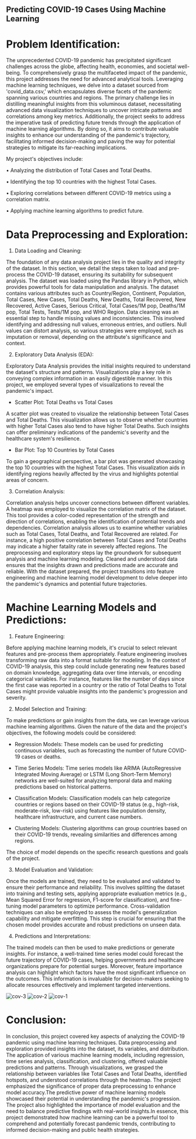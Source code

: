 ## Predicting COVID-19 Cases Using Machine Learning
                                                                                                                                
# Problem Identification:

The unprecedented COVID-19 pandemic has precipitated significant challenges across the globe, affecting health, economies, and societal well-being. To comprehensively grasp the multifaceted impact of the pandemic, this project addresses the need for advanced analytical tools. Leveraging machine learning techniques, we delve into a dataset sourced from 'covid_data.csv,' which encapsulates diverse facets of the pandemic spanning various countries and regions. The primary challenge lies in distilling meaningful insights from this voluminous dataset, necessitating advanced data visualization techniques to uncover intricate patterns and correlations among key metrics. Additionally, the project seeks to address the imperative task of predicting future trends through the application of machine learning algorithms. By doing so, it aims to contribute valuable insights to enhance our understanding of the pandemic's trajectory, facilitating informed decision-making and paving the way for potential strategies to mitigate its far-reaching implications.

 My project's objectives include:

•	Analyzing the distribution of Total Cases and Total Deaths.

•	Identifying the top 10 countries with the highest Total Cases.

•	Exploring correlations between different COVID-19 metrics using a correlation matrix.

•	Applying machine learning algorithms to predict future.

# Data Preprocessing and Exploration:

1. Data Loading and Cleaning:

The foundation of any data analysis project lies in the quality and integrity of the dataset. In this section, we detail the steps taken to load and pre-process the COVID-19 dataset, ensuring its suitability for subsequent analysis.
The dataset was loaded using the Pandas library in Python, which provides powerful tools for data manipulation and analysis. The dataset contains various attributes such as Country/Region, Continent, Population, Total Cases, New Cases, Total Deaths, New Deaths, Total Recovered, New Recovered, Active Cases, Serious Critical, Total Cases/1M pop, Deaths/1M pop, Total Tests, Tests/1M pop, and WHO Region.
Data cleaning was an essential step to handle missing values and inconsistencies. This involved identifying and addressing null values, erroneous entries, and outliers. Null values can distort analysis, so various strategies were employed, such as imputation or removal, depending on the attribute's significance and context.

2. Exploratory Data Analysis (EDA):

Exploratory Data Analysis provides the initial insights required to understand the dataset's structure and patterns. Visualizations play a key role in conveying complex information in an easily digestible manner. In this project, we employed several types of visualizations to reveal the pandemic's impact.

*	Scatter Plot: Total Deaths vs Total Cases

A scatter plot was created to visualize the relationship between Total Cases and Total Deaths. This visualization allows us to observe whether countries with higher Total Cases also tend to have higher Total Deaths. Such insights can offer preliminary indications of the pandemic's severity and the healthcare system's resilience.

* Bar Plot: Top 10 Countries by Total Cases

To gain a geographical perspective, a bar plot was generated showcasing the top 10 countries with the highest Total Cases. This visualization aids in identifying regions heavily affected by the virus and highlights potential areas of concern.

3. Correlation Analysis:

Correlation analysis helps uncover connections between different variables. A heatmap was employed to visualize the correlation matrix of the dataset. This tool provides a color-coded representation of the strength and direction of correlations, enabling the identification of potential trends and dependencies.
Correlation analysis allows us to examine whether variables such as Total Cases, Total Deaths, and Total Recovered are related. For instance, a high positive correlation between Total Cases and Total Deaths may indicate a higher fatality rate in severely affected regions.
The preprocessing and exploratory steps lay the groundwork for subsequent analysis and machine learning modeling. Cleaned and understood data ensures that the insights drawn and predictions made are accurate and reliable. With the dataset prepared, the project transitions into feature engineering and machine learning model development to delve deeper into the pandemic's dynamics and potential future trajectories.


# Machine Learning Models and Predictions:

1. Feature Engineering:

Before applying machine learning models, it's crucial to select relevant features and pre-process them appropriately. Feature engineering involves transforming raw data into a format suitable for modeling. In the context of COVID-19 analysis, this step could include generating new features based on domain knowledge, aggregating data over time intervals, or encoding categorical variables.
For instance, features like the number of days since the first case was reported in a country or the ratio of Total Deaths to Total Cases might provide valuable insights into the pandemic's progression and severity.

2. Model Selection and Training:

To make predictions or gain insights from the data, we can leverage various machine learning algorithms. Given the nature of the data and the project's objectives, the following models could be considered:

*	Regression Models: These models can be used for predicting continuous variables, such as forecasting the number of future COVID-19 cases or deaths.

*	Time Series Models: Time series models like ARIMA (AutoRegressive Integrated Moving Average) or LSTM (Long Short-Term Memory) networks are well-suited for analyzing temporal data and making predictions based on historical patterns.

*	Classification Models: Classification models can help categorize countries or regions based on their COVID-19 status (e.g., high-risk, moderate-risk, low-risk) using features like population density, healthcare infrastructure, and current case numbers.

*	Clustering Models: Clustering algorithms can group countries based on their COVID-19 trends, revealing similarities and differences among regions.

The choice of model depends on the specific research questions and goals of the project.

3. Model Evaluation and Validation:

Once the models are trained, they need to be evaluated and validated to ensure their performance and reliability. This involves splitting the dataset into training and testing sets, applying appropriate evaluation metrics (e.g., Mean Squared Error for regression, F1-score for classification), and fine-tuning model parameters to optimize performance.
Cross-validation techniques can also be employed to assess the model's generalization capability and mitigate overfitting. This step is crucial for ensuring that the chosen model provides accurate and robust predictions on unseen data.

4. Predictions and Interpretations:

The trained models can then be used to make predictions or generate insights. For instance, a well-trained time series model could forecast the future trajectory of COVID-19 cases, helping governments and healthcare organizations prepare for potential surges.
Moreover, feature importance analysis can highlight which factors have the most significant influence on the outcomes. This information is invaluable for decision-makers seeking to allocate resources effectively and implement targeted interventions.


![cov-3](https://github.com/vijayasrichinta2609/COVIDCaseAnalysis/assets/153414824/2e3656ec-3b4a-4736-9374-67876cdfef68)
![cov-2](https://github.com/vijayasrichinta2609/COVIDCaseAnalysis/assets/153414824/f77b0b67-8e57-4559-adf3-99e887b0e752)
![cov-1](https://github.com/vijayasrichinta2609/COVIDCaseAnalysis/assets/153414824/d95458bf-4934-4d5b-b60c-d609dd309a58)


# Conclusion:

In conclusion, this project covered key aspects of analyzing the COVID-19 pandemic using machine learning techniques. Data preprocessing and exploration provided insights into the dataset, its variables, and distribution. The application of various machine learning models, including regression, time series analysis, classification, and clustering, offered valuable predictions and patterns. Through visualizations, we grasped the relationship between variables like Total Cases and Total Deaths, identified hotspots, and understood correlations through the heatmap. The project emphasized the significance of proper data preprocessing to enhance model accuracy.The predictive power of machine learning models showcased their potential in understanding the pandemic's progression. The project also highlighted the importance of model evaluation and the need to balance predictive findings with real-world insights.In essence, this project demonstrated how machine learning can be a powerful tool to comprehend and potentially forecast pandemic trends, contributing to informed decision-making and public health strategies.

